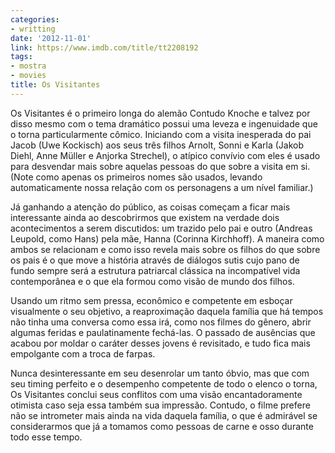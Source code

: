 ```yaml
---
categories:
- writting
date: '2012-11-01'
link: https://www.imdb.com/title/tt2208192
tags:
- mostra
- movies
title: Os Visitantes
---
```


Os Visitantes é o primeiro longa do alemão Contudo Knoche e talvez por disso mesmo com o tema dramático possui uma leveza e ingenuidade que o torna particularmente cômico. Iniciando com a visita inesperada do pai Jacob (Uwe Kockisch) aos seus três filhos Arnolt, Sonni e Karla (Jakob Diehl, Anne Müller e Anjorka Strechel), o atípico convívio com eles é usado para desvendar mais sobre aquelas pessoas do que sobre a visita em si. (Note como apenas os primeiros nomes são usados, levando automaticamente nossa relação com os personagens a um nível familiar.)

Já ganhando a atenção do público, as coisas começam a ficar mais interessante ainda ao descobrirmos que existem na verdade dois acontecimentos a serem discutidos: um trazido pelo pai e outro (Andreas Leupold, como Hans) pela mãe, Hanna (Corinna Kirchhoff). A maneira como ambos se relacionam e como isso revela mais sobre os filhos do que sobre os pais é o que move a história através de diálogos sutis cujo pano de fundo sempre será a estrutura patriarcal clássica na incompatível vida contemporânea e o que ela formou como visão de mundo dos filhos.

Usando um ritmo sem pressa, econômico e competente em esboçar visualmente o seu objetivo, a reaproximação daquela família que há tempos não tinha uma conversa como essa irá, como nos filmes do gênero, abrir algumas feridas e paulatinamente fechá-las. O passado de ausências que acabou por moldar o caráter desses jovens é revisitado, e tudo fica mais empolgante com a troca de farpas.

Nunca desinteressante em seu desenrolar um tanto óbvio, mas que com seu timing perfeito e o desempenho competente de todo o elenco o torna, Os Visitantes conclui seus conflitos com uma visão encantadoramente otimista caso seja essa também sua impressão. Contudo, o filme prefere não se intrometer mais ainda na vida daquela família, o que é admirável se considerarmos que já a tomamos como pessoas de carne e osso durante todo esse tempo.